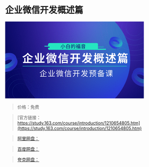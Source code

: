# 企业微信开发概述篇

![img](../../../assets/study163/free/07e1796182784ec180980afd866362de.png)

> 价格：免费

> [官方链接：https://study.163.com/course/introduction/1210654805.htm](https://study.163.com/course/introduction/1210654805.htm)

> [阿里网盘：]()

> [百度网盘：]()

> [夸克网盘：]()
